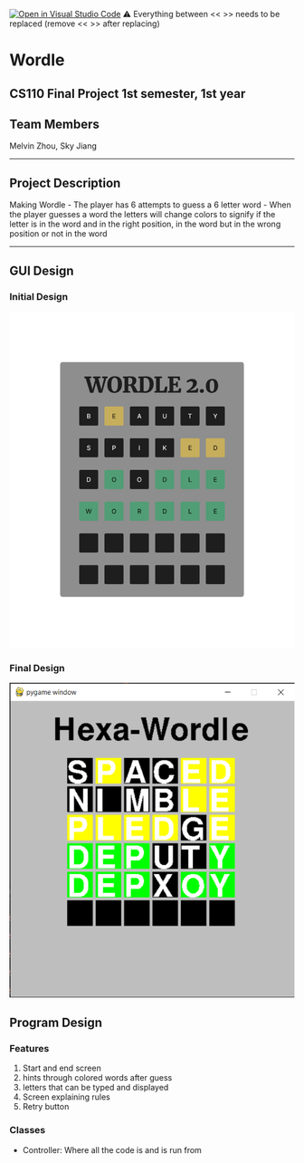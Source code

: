 [![Open in Visual Studio Code](https://classroom.github.com/assets/open-in-vscode-718a45dd9cf7e7f842a935f5ebbe5719a5e09af4491e668f4dbf3b35d5cca122.svg)](https://classroom.github.com/online_ide?assignment_repo_id=12850300&assignment_repo_type=AssignmentRepo)
:warning: Everything between << >> needs to be replaced (remove << >> after replacing)

#  Wordle
## CS110 Final Project   1st semester, 1st year 

## Team Members
Melvin Zhou, Sky Jiang

***
## Project Description
Making Wordle 
    - The player has 6 attempts to guess a 6 letter word
    - When the player guesses a word the letters will change colors to signify if the letter is in the word and in the right position, in the word but in the wrong position or not in the word
***    

## GUI Design

### Initial Design

![initial gui](assets/gui.jpg)

### Final Design

![final gui](assets/final_gui.jpg)

## Program Design

### Features

1. Start and end screen
2. hints through colored words after guess
3. letters that can be typed and displayed
4. Screen explaining rules
5. Retry button

### Classes

- Controller: Where all the code is and is run from





